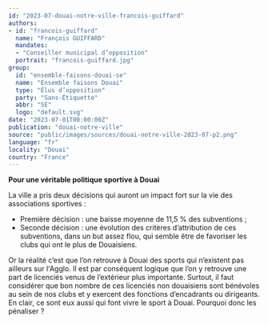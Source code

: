 ```yaml
---
id: "2023-07-douai-notre-ville-francois-guiffard"
authors:
- id: "francois-guiffard"
  name: "François GUIFFARD"
  mandates: 
  - "Conseiller municipal d’opposition"
  portrait: "francois-guiffard.jpg"
group:
  id: "ensemble-faisons-douai-se"
  name: "Ensemble faisons Douai"
  type: "Élus d’opposition"
  party: "Sans-Étiquette"
  abbr: "SE"
  logo: "default.svg"
date: "2023-07-01T00:00:00Z"
publication: "douai-notre-ville"
source: "public/images/sources/douai-notre-ville-2023-07-p2.png"
language: "fr"
locality: "Douai"
country: "France"
---
```


**Pour une véritable politique sportive à Douai**

La ville a pris deux décisions qui auront un impact fort sur la vie des associations sportives :
- Première décision : une baisse moyenne de 11,5 % des subventions ;
- Seconde décision : une évolution des critères d’attribution de ces subventions, dans un but assez flou, qui semble être de favoriser les clubs qui ont le plus de Douaisiens.

Or la réalité c’est que l’on retrouve à Douai des sports qui n’existent pas ailleurs sur l'Agglo. Il est par conséquent logique que l’on y retrouve une part de licenciés venus de l’extérieur plus importante. Surtout, il faut considérer que bon nombre de ces licenciés non douaisiens sont bénévoles au sein de nos clubs et y exercent des fonctions d’encadrants ou dirigeants. En clair, ce sont eux aussi qui font vivre le sport à Douai. Pourquoi donc les pénaliser ?
